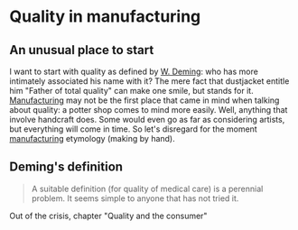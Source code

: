 # Quality in manufacturing

## An unusual place to start

I want to start with quality as defined by [W. Deming](https://en.wikipedia.org/wiki/W._Edwards_Deming): who has more intimately associated his name with it?
The mere fact that dustjacket entitle him "Father of total quality" can make one smile, but stands for it.
[Manufacturing](https://en.wiktionary.org/wiki/manufacture) may not be the first place that came in mind when 
talking about quality: a potter shop comes to mind more easily. Well, anything that involve handcraft does.
Some would even go as far as considering artists, but everything will come in time. So let's disregard for 
the moment [manufacturing](https://en.wiktionary.org/wiki/manufacture) etymology (making by hand).

## Deming's definition

> A suitable definition (for quality of medical care) is a perennial problem.
> It seems simple to anyone that has not tried it.

Out of the crisis, chapter "Quality and the consumer"
